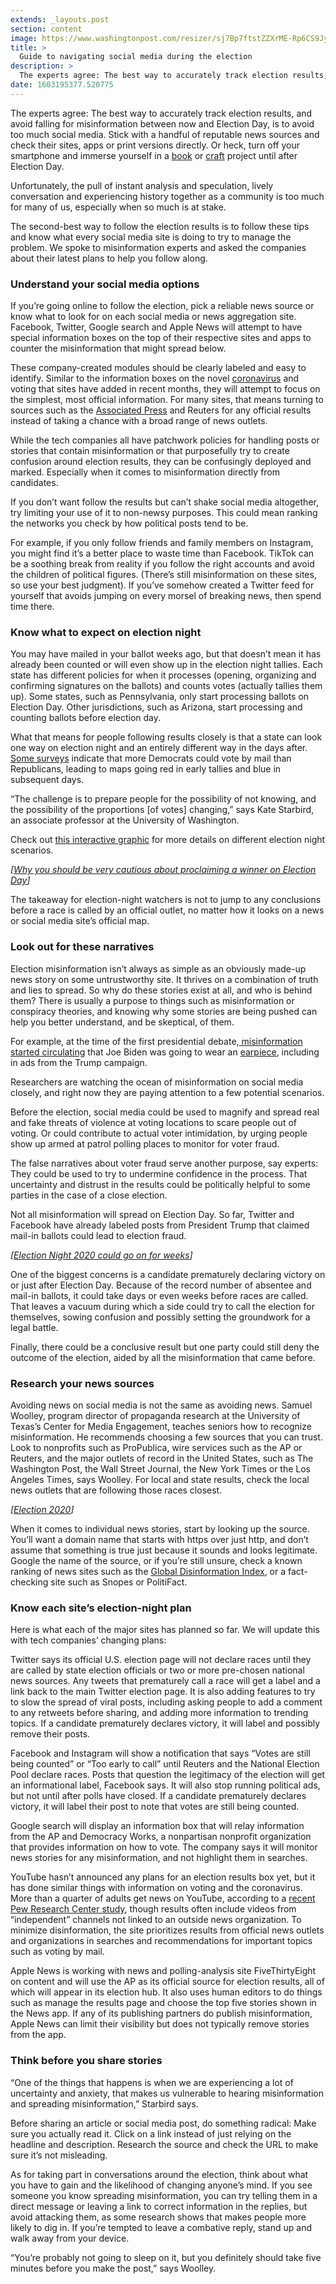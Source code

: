 ```yaml
--- 
extends: _layouts.post 
section: content 
image: https://www.washingtonpost.com/resizer/sj7Bp7ftstZZXrME-Rp6CS9JyAs=/1484x0/arc-anglerfish-washpost-prod-washpost.s3.amazonaws.com/public/3WG7HX6WGBHHJBCNLOK5P5NJHY.jpg 
title: > 
  Guide to navigating social media during the election 
description: > 
  The experts agree: The best way to accurately track election results, and avoid falling for misinformation between now and Election Day, is to avoid too much social media.Understand your social media optionsIf you’re going online to follow the election, pick a reliable news source or know what to look for on each social media or news aggregation site.Before the election, social media could be used to magnify and spread real and fake threats of violence at voting locations to scare people out of voting.Research your news sourcesAvoiding news on social media is not the same as avoiding news.Before sharing an article or social media post, do something radical: Make sure you actually read it. 
date: 1603195377.520775 
--- 
```

<div><p class="v3-dropcap">The experts agree: The best way to accurately track election results, and avoid falling for misinformation between now and Election Day, is to avoid too much social media. Stick with a handful of reputable news sources and check their sites, apps or print versions directly. Or heck, turn off your smartphone and immerse yourself in a <a href="https://www.washingtonpost.com/entertainment/books/fall-reading-12-books-to-keep-you-occupied-for-the-rest-of-2020/2020/09/04/efd83d36-eebb-11ea-ab4e-581edb849379_story.html" target="_blank">book</a> or <a href="https://www.washingtonpost.com/lifestyle/wellness/home-crafts-coronavirus-pandemic-calm/2020/05/19/9785e11e-9a11-11ea-89fd-28fb313d1886_story.html" target="_blank">craft</a> project until after Election Day.</p> <p>Unfortunately, the pull of instant analysis and speculation, lively conversation and experiencing history together as a community is too much for many of us, especially when so much is at stake.</p> <p>The second-best way to follow the election results is to follow these tips and know what every social media site is doing to try to manage the problem. We spoke to misinformation experts and asked the companies about their latest plans to help you follow along.</p> <p class="ent-ad-leaderboard ent-ad-container"></p> <h3>Understand your social media options</h3> <p>If you&#8217;re going online to follow the election, pick a reliable news source or know what to look for on each social media or news aggregation site. Facebook, Twitter, Google search and Apple News will attempt to have special information boxes on the top of their respective sites and apps to counter the misinformation that might spread below.</p> <p>These company-created modules should be clearly labeled and easy to identify. Similar to the information boxes on the novel <a href="https://www.washingtonpost.com/coronavirus/" target="_blank" class="contextual_link">coronavirus</a> and voting that sites have added in recent months, they will attempt to focus on the simplest, most official information. For many sites, that means turning to sources such as the <a href="https://www.ap.org/en-us/topics/politics/elections/counting-the-vote" target="_blank">Associated Press</a> and Reuters for any official results instead of taking a chance with a broad range of news outlets.</p> <p>While the tech companies all have patchwork policies for handling posts or stories that contain misinformation or that purposefully try to create confusion around election results, they can be confusingly deployed and marked. Especially when it comes to misinformation directly from candidates.</p> <p>If you don&#8217;t want follow the results but can&#8217;t shake social media altogether, try limiting your use of it to non-newsy purposes. This could mean ranking the networks you check by how political posts tend to be.</p> <p>For example, if you only follow friends and family members on Instagram, you might find it&#8217;s a better place to waste time than Facebook. TikTok can be a soothing break from reality if you follow the right accounts and avoid the children of political figures. (There&#8217;s still misinformation on these sites, so use your best judgment). If you&#8217;ve somehow created a Twitter feed for yourself that avoids jumping on every morsel of breaking news, then spend time there.</p> <h3>Know what to expect on election night</h3> <p>You may have mailed in your ballot weeks ago, but that doesn&#8217;t mean it has already been counted or will even show up in the election night tallies. Each state has different policies for when it processes (opening, organizing and confirming signatures on the ballots) and counts votes (actually tallies them up). Some states, such as Pennsylvania, only start processing ballots on Election Day. Other jurisdictions, such as Arizona, start processing and counting ballots before election day.</p> <p>What that means for people following results closely is that a state can look one way on election night and an entirely different way in the days after. <a href="https://www.washingtonpost.com/politics/2020/10/08/more-democrats-than-republicans-plan-vote-by-mail-our-study-finds-that-could-affect-results/" target="_blank">Some surveys</a> indicate that more Democrats could vote by mail than Republicans, leading to maps going red in early tallies and blue in subsequent days.</p> <p>&#8220;The challenge is to prepare people for the possibility of not knowing, and the possibility of the proportions [of votes] changing,&#8221; says Kate Starbird, an associate professor at the University of Washington.</p> <p>Check out <a href="https://www.washingtonpost.com/politics/2020/09/18/what-will-happen-if-there-are-millions-votes-be-counted-election-night-theyll-count-votes/" target="_blank">this interactive graphic</a> for more details on different election night scenarios.</p> <p class="interstitial-link "> <i>[<a href="https://www.washingtonpost.com/politics/2020/09/18/what-will-happen-if-there-are-millions-votes-be-counted-election-night-theyll-count-votes/">Why you should be very cautious about proclaiming a winner on Election Day</a>]</i> </p> <p>The takeaway for election-night watchers is not to jump to any conclusions before a race is called by an official outlet, no matter how it looks on a news or social media site&#8217;s official map.</p> <p class="ent-ad-leaderboard ent-ad-container"></p> <h3>Look out for these narratives</h3> <p>Election misinformation isn&#8217;t always as simple as an obviously made-up news story on some untrustworthy site. It thrives on a combination of truth and lies to spread. So why do these stories exist at all, and who is behind them? There is usually a purpose to things such as misinformation or conspiracy theories, and knowing why some stories are being pushed can help you better understand, and be skeptical, of them.</p> <p>For example, at the time of the first presidential debate,<a href="https://www.washingtonpost.com/technology/2020/09/30/biden-misinformation-earpiece-tiktok-facebook/" target="_blank"> misinformation started circulating</a> that Joe Biden was going to wear an <a href="https://www.washingtonpost.com/politics/2020/09/29/trumps-campaign-is-making-up-fake-debate-excuses-advance-sound-familiar/" target="_blank">earpiece</a>, including in ads from the Trump campaign.</p> <p>Researchers are watching the ocean of misinformation on social media closely, and right now they are paying attention to a few potential scenarios.</p> <p>Before the election, social media could be used to magnify and spread real and fake threats of violence at voting locations to scare people out of voting. Or could contribute to actual voter intimidation, by urging people show up armed at patrol polling places to monitor for voter fraud.</p> <p>The false narratives about voter fraud serve another purpose, say experts: They could be used to try to undermine confidence in the process. That uncertainty and distrust in the results could be politically helpful to some parties in the case of a close election.</p> <p>Not all misinformation will spread on Election Day. So far, Twitter and Facebook have already labeled posts from President Trump that claimed mail-in ballots could lead to election fraud.</p> <p class="interstitial-link "> <i>[<a href="https://www.washingtonpost.com/graphics/2020/elections/how-long-election-results-2020/">Election Night 2020 could go on for weeks</a>]</i> </p> <p>One of the biggest concerns is a candidate prematurely declaring victory on or just after Election Day. Because of the record number of absentee and mail-in ballots, it could take days or even weeks before races are called. That leaves a vacuum during which a side could try to call the election for themselves, sowing confusion and possibly setting the groundwork for a legal battle.</p> <p>Finally, there could be a conclusive result but one party could still deny the outcome of the election, aided by all the misinformation that came before.</p> <h3>Research your news sources</h3> <p>Avoiding news on social media is not the same as avoiding news. Samuel Woolley, program director of propaganda research at the University of Texas&#8217;s Center for Media Engagement, teaches seniors how to recognize misinformation. He recommends choosing a few sources that you can trust. Look to nonprofits such as ProPublica, wire services such as the AP or Reuters, and the major outlets of record in the United States, such as The Washington Post, the Wall Street Journal, the New York Times or the Los Angeles Times, says Woolley. For local and state results, check the local news outlets that are following those races closest.</p> <p class="interstitial-link "> <i>[<a href="https://www.washingtonpost.com/elections/">Election 2020</a>]</i> </p> <p>When it comes to individual news stories, start by looking up the source. You&#8217;ll want a domain name that starts with https over just http, and don&#8217;t assume that something is true just because it sounds and looks legitimate. Google the name of the source, or if you&#8217;re still unsure, check a known ranking of news sites such as the <a href="https://disinformationindex.org/" target="_blank">Global Disinformation Index</a>, or a fact-checking site such as Snopes or PolitiFact.</p> <p class="ent-ad-leaderboard ent-ad-container"></p> <h3>Know each site&#8217;s election-night plan</h3> <p>Here is what each of the major sites has planned so far. We will update this with tech companies&#8217; changing plans:</p> <p>Twitter says its official U.S. election page will not declare races until they are called by state election officials or two or more pre-chosen national news sources. Any tweets that prematurely call a race will get a label and a link back to the main Twitter election page. It is also adding features to try to slow the spread of viral posts, including asking people to add a comment to any retweets before sharing, and adding more information to trending topics. If a candidate prematurely declares victory, it will label and possibly remove their posts.</p> <p>Facebook and Instagram will show a notification that says &#8220;Votes are still being counted&#8221; or &#8220;Too early to call&#8221; until Reuters and the National Election Pool declare races. Posts that question the legitimacy of the election will get an informational label, Facebook says. It will also stop running political ads, but not until after polls have closed. If a candidate prematurely declares victory, it will label their post to note that votes are still being counted.</p> <p>Google search will display an information box that will relay information from the AP and Democracy Works, a nonpartisan nonprofit organization that provides information on how to vote. The company says it will monitor news stories for any misinformation, and not highlight them in searches.</p> <p>YouTube hasn&#8217;t announced any plans for an election results box yet, but it has done similar things with information on voting and the coronavirus. More than a quarter of adults get news on YouTube, according to a <a href="https://www.journalism.org/2020/09/28/many-americans-get-news-on-youtube-where-news-organizations-and-independent-producers-thrive-side-by-side/?utm_source=AdaptiveMailer&amp;utm_medium=email&amp;utm_campaign=20-09-28%20Final%20Youtube%20News%20General%20Distro%20list&amp;org=982&amp;lvl=100&amp;ite=7242&amp;lea=1586108&amp;ctr=0&amp;par=1&amp;trk=" target="_blank">recent Pew Research Center study</a>, though results often include videos from &#8220;independent&#8221; channels not linked to an outside news organization. To minimize disinformation, the site prioritizes results from official news outlets and organizations in searches and recommendations for important topics such as voting by mail.</p> <p>Apple News is working with news and polling-analysis site FiveThirtyEight on content and will use the AP as its official source for election results, all of which will appear in its election hub. It also uses human editors to do things such as manage the results page and choose the top five stories shown in the News app. If any of its publishing partners do publish misinformation, Apple News can limit their visibility but does not typically remove stories from the app.</p> <h3>Think before you share stories</h3> <p>&#8220;One of the things that happens is when we are experiencing a lot of uncertainty and anxiety, that makes us vulnerable to hearing misinformation and spreading misinformation,&#8221; Starbird says.</p> <p>Before sharing an article or social media post, do something radical: Make sure you actually read it. Click on a link instead of just relying on the headline and description. Research the source and check the URL to make sure it&#8217;s not misleading.</p> <p>As for taking part in conversations around the election, think about what you have to gain and the likelihood of changing anyone&#8217;s mind. If you see someone you know spreading misinformation, you can try telling them in a direct message or leaving a link to correct information in the replies, but avoid attacking them, as some research shows that makes people more likely to dig in. If you&#8217;re tempted to leave a combative reply, stand up and walk away from your device.</p> <p>&#8220;You&#8217;re probably not going to sleep on it, but you definitely should take five minutes before you make the post,&#8221; says Woolley.</p> <p class="ent-ad-leaderboard ent-ad-container"></p> <p class="ent-raw-container custom-html"></p> </div>